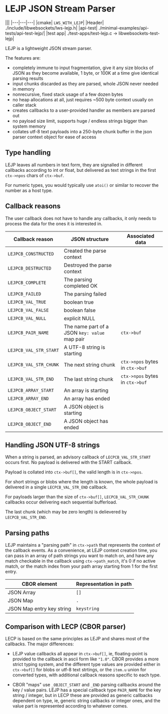 # LEJP JSON Stream Parser

|||
|---|---|---|
|cmake| `LWS_WITH_LEJP`|
|Header| ./include/libwebsockets/lws-lejp.h|
|api-test| ./minimal-examples/api-tests/api-test-lejp/|
|test app| ./test-apps/test-lejp.c -> libwebsockets-test-lejp|

LEJP is a lightweight JSON stream parser.

The features are:

 - completely immune to input fragmentation, give it any size blocks of JSON as
   they become available, 1 byte, or 100K at a time give identical parsing
   results
 - input chunks discarded as they are parsed, whole JSON never needed in memory
 - nonrecursive, fixed stack usage of a few dozen bytes
 - no heap allocations at all, just requires ~500 byte context usually on
   caller stack
 - creates callbacks to a user-provided handler as members are parsed out
 - no payload size limit, supports huge / endless strings bigger than
   system memory
 - collates utf-8 text payloads into a 250-byte chunk buffer in the json parser
   context object for ease of access

## Type handling

LEJP leaves all numbers in text form, they are signalled in different callbacks
according to int or float, but delivered as text strings in the first
`ctx->npos` chars of `ctx->buf`.

For numeric types, you would typically use `atoi()` or similar to recover the
number as a host type.

## Callback reasons

The user callback does not have to handle any callbacks, it only needs to
process the data for the ones it is interested in.

|Callback reason|JSON structure|Associated data|
|---|---|---|
|`LEJPCB_CONSTRUCTED`|Created the parse context||
|`LEJPCB_DESTRUCTED`|Destroyed the parse context||
|`LEJPCB_COMPLETE`|The parsing completed OK||
|`LEJPCB_FAILED`|The parsing failed||
|`LEJPCB_VAL_TRUE`|boolean true||
|`LEJPCB_VAL_FALSE`|boolean false||
|`LEJPCB_VAL_NULL`|explicit NULL||
|`LEJPCB_PAIR_NAME`|The name part of a JSON `key: value` map pair|`ctx->buf`|
|`LEJPCB_VAL_STR_START`|A UTF-8 string is starting||
|`LEJPCB_VAL_STR_CHUNK`|The next string chunk|`ctx->npos` bytes in `ctx->buf`|
|`LEJPCB_VAL_STR_END`|The last string chunk|`ctx->npos` bytes in `ctx->buf`|
|`LEJPCB_ARRAY_START`|An array is starting||
|`LEJPCB_ARRAY_END`|An array has ended||
|`LEJPCB_OBJECT_START`|A JSON object is starting||
|`LEJPCB_OBJECT_END`|A JSON object has ended||

## Handling JSON UTF-8 strings

When a string is parsed, an advisory callback of `LECPCB_VAL_STR_START` occurs
first.  No payload is delivered with the START callback.

Payload is collated into `ctx->buf[]`, the valid length is in `ctx->npos`.

For short strings or blobs where the length is known, the whole payload is
delivered in a single `LECPCB_VAL_STR_END` callback.

For payloads larger than the size of `ctx->buf[]`, `LECPCB_VAL_STR_CHUNK`
callbacks occur delivering each sequential bufferload.

The last chunk (which may be zero length) is delievered by `LECPCB_VAL_STR_END`.

## Parsing paths

LEJP maintains a "parsing path" in `ctx->path` that represents the context of
the callback events.  As a convenience, at LEJP context creation time, you can
pass in an array of path strings you want to match on, and have any match
checkable in the callback using `ctx->path_match`, it's 0 if no active match,
or the match index from your path array starting from 1 for the first entry.

|CBOR element|Representation in path|
|---|---|
|JSON Array|`[]`|
|JSON Map|`.`|
|JSON Map entry key string|`keystring`|



## Comparison with LECP (CBOR parser)

LECP is based on the same principles as LEJP and shares most of the callbacks.
The major differences:

 - LEJP value callbacks all appear in `ctx->buf[]`, ie, floating-point is
   provided to the callback in ascii form like `"1.0"`.  CBOR provides a more
   strict typing system, and the different type values are provided either in
   `ctx->buf[]` for blobs or utf-8 text strtings, or the `item.u` union for
   converted types, with additional callback reasons specific to each type.

 - CBOR "maps" use `_OBJECT_START` and `_END` parsing callbacks around the
   key / value pairs.  LEJP has a special callback type `PAIR_NAME` for the
   key string / integer, but in LECP these are provided as generic callbacks
   dependent on type, ie, generic string callbacks or integer ones, and the
   value part is represented according to whatever comes.


